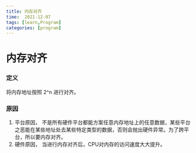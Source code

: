 ```yaml
---
title: 内存对齐
time:  2021-12-07
tags: [learn,Program]
categories: [program]
---
```


# 内存对齐

<!-- more -->

### 定义
将内存地址按照 2^n 进行对齐。

### 原因
1. 平台原因， 不是所有硬件平台都能方案任意内存地址上的任意数据，某些平台之恶能在某些地址处去某些特定类型的数据，否则会抛出硬件异常。为了跨平台，所以要内存对齐。
2. 硬件原因， 当进行内存对齐后，CPU对内存的访问速度大大提升。


[](Alignmentmemory.assets/20200804193307347.png)